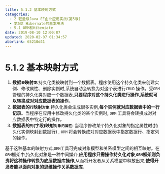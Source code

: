 ```yaml
---
title: 5.1.2 基本映射方式
categories: 
  - 2 轻量级Java EE企业应用实战(第5版)
  - 第5章 Hibernate的基本用法
  - 5.1 ORM和Hibeniate
date: 2019-08-10 12:00:07
updated: 2020-02-07 01:34:57
abbrlink: 65210d41
---
```

# 5.1.2 基本映射方式 #
1. **数据`表`映射`类`**:持久化类被映射到一个数据表。程序使用这个持久化类来创建实例、修改属性、删除实例时,系统自动会转换为对这个表进行`CRUD` 操作。受`ORM` 管理的持久化类对应一个数据表,**只要程序对这个持久化类进行操作,系统就可以转换成对对应数据表的操作**。
2. **数据表的`行`映射`对象`**:持久化类会生成很多实例,**每个实例就对应数据表中的一行记录**。当程序在应用中修改持久化类的某个实例时, `ORM` 工具将会转换成对对应数据表中特定行的操作。
3. **数据表的`列`(字段)映射`对象的属性`**: 当程序修改某个持久化对象的指定属性时(持久化实例映射到数据行) , `ORM` 将会转换成对对应数据表中指定数据行、指定列的操作。

基于这种基本的映射方式,`ORM`工具可完成对象模型和关系模型之间的相互映射。在`ORM`框架中,持久化对象是一种中间媒介,**应用程序只需操作持久化对象**,**`ORM`框架则负责将这种操作转换为底层数据库操作**,从而将开发者从关系模型中释放出来,**使得开发者能以面向对象的思维操作关系数据库**.


